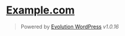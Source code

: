 [Example.com][example.com]
==========================

> Powered by [Evolution WordPress][evolution-wordpress] *v1.0.16*


[example.com]: http://example.com/
[evolution-wordpress]: https://github.com/evolution/wordpress/
